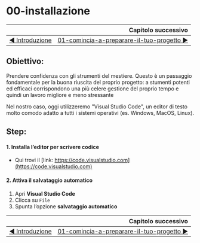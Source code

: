 # 00-installazione

|                                                           | Capitolo successivo                                                                      |
| :-------------------------------------------------------- | ---------------------------------------------------------------------------------------: |
| [◀︎ Introduzione](https://github.com/lykkechen/work-pop/) | [01-comincia-a-preparare-il-tuo-progetto ▶︎](../01-comincia-a-preparare-il-tuo-progetto) |



## Obiettivo:
Prendere confidenza con gli strumenti del mestiere.
Questo è un passaggio fondamentale per la buona riuscita del proprio progetto:
a stumenti potenti ed efficaci corrispondono una più celere gestione del proprio tempo e quindi un lavoro migliore e meno stressante

Nel nostro caso, oggi utilizzeremo "Visual Studio Code", un editor di testo molto comodo adatto a tutti i sistemi operativi (es. Windows, MacOS, Linux).

## Step:

#### 1. Installa l’editor per scrivere codice
* Qui trovi il [link: https://code.visualstudio.com](https://code.visualstudio.com)

#### 2. Attiva il salvataggio automatico
1. Apri **Visual Studio Code**
2. Clicca su `File`
3. Spunta l’opzione **salvataggio automatico**




|                                                           | Capitolo successivo                                                                      |
| :-------------------------------------------------------- | ---------------------------------------------------------------------------------------: |
| [◀︎ Introduzione](https://github.com/lykkechen/work-pop/) | [01-comincia-a-preparare-il-tuo-progetto ▶︎](../01-comincia-a-preparare-il-tuo-progetto) |

